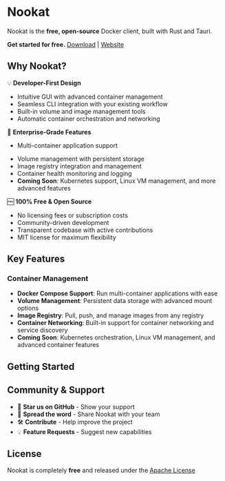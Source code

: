 # Nookat

Nookat is the **free, open-source** Docker client, built with Rust and Tauri.

**Get started for free.** [Download](https://github.com/nookat-io/nookat/releases) | [Website](https://nookat-io.github.io)

## Why Nookat?

💡 **Developer-First Design**
- Intuitive GUI with advanced container management
- Seamless CLI integration with your existing workflow
- Built-in volume and image management tools
- Automatic container orchestration and networking

🔧 **Enterprise-Grade Features**
- Multi-container application support
<!-- - Advanced networking with custom bridge networks -->
- Volume management with persistent storage
- Image registry integration and management
- Container health monitoring and logging
- **Coming Soon**: Kubernetes support, Linux VM management, and more advanced features

🆓 **100% Free & Open Source**
- No licensing fees or subscription costs
- Community-driven development
- Transparent codebase with active contributions
- MIT license for maximum flexibility

## Key Features

### Container Management
- **Docker Compose Support**: Run multi-container applications with ease
- **Volume Management**: Persistent data storage with advanced mount options
- **Image Registry**: Pull, push, and manage images from any registry
- **Container Networking**: Built-in support for container networking and service discovery
- **Coming Soon**: Kubernetes orchestration, Linux VM management, and advanced container features

## Getting Started

<!-- 
## Documentation & Resources

- 📖 **[Documentation](https://docs.nookat.dev)** - Complete guides and API reference
- 🚀 **[Quick Start](https://docs.nookat.dev/getting-started)** - Get up and running in minutes
- 🐛 **[Issue Tracker](https://github.com/nookat/nookat/issues)** - Report bugs and request features
- 💬 **[Community](https://github.com/nookat/nookat/discussions)** - Join the discussion
- 📝 **[Contributing](https://github.com/nookat/nookat/blob/main/CONTRIBUTING.md)** - How to contribute to Nookat -->

<!-- ## Benchmarks & Performance

Nookat delivers enterprise-grade performance without the enterprise price tag:

- **Container Startup**: < 3 seconds average
- **Memory Usage**: 50% less than Docker Desktop
- **Disk I/O**: Optimized for development workloads
- **Network Performance**: Native throughput with minimal latency -->

## Community & Support

- 🌟 **Star us on GitHub** - Show your support
- 📢 **Spread the word** - Share Nookat with your team
- 🛠️ **Contribute** - Help improve the project
- 💡 **Feature Requests** - Suggest new capabilities

## License

Nookat is completely **free** and released under the [Apache License](LICENSE.txt)
